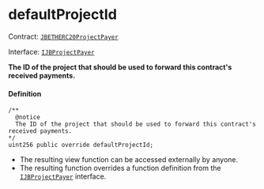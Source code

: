 # defaultProjectId

Contract: [`JBETHERC20ProjectPayer`](/dev/api/contracts/or-utilities/jbetherc20projectpayer/README.md)

Interface: [`IJBProjectPayer`](/dev/api/interfaces/ijbprojectpayer.md)

**The ID of the project that should be used to forward this contract's received payments.**

#### Definition

```
/** 
  @notice 
  The ID of the project that should be used to forward this contract's received payments.
*/
uint256 public override defaultProjectId;
```

* The resulting view function can be accessed externally by anyone.
* The resulting function overrides a function definition from the [`IJBProjectPayer`](/dev/api/interfaces/ijbprojectpayer.md) interface.
